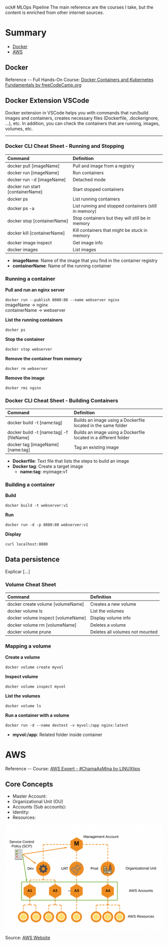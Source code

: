 ock# MLOps Pipeline
The main reference are the courses I take, but the content is enriched from other internet sources.

# Summary
- [Docker](#docker)
- [AWS](#aws)

## Docker
Reference -- Full Hands-On Course: [Docker Containers and Kubernetes Fundamentals by freeCodeCamp.org](https://www.youtube.com/watch?v=kTp5xUtcalw&list=PLk9o62WclVKHv2B6bgCg58DevqemyI51a&index=1&t=212s)

## Docker Extension VSCode
Docker extension in VSCode helps you with commands that run/build images and containers, creates necessary files (Dockerfile, .dockerignore, ...), etc. In addition, you can check the containers that are running, images, volumes, etc.

--------

### Docker CLI Cheat Sheet - Running and Stopping
|Command|Definition|
|:--|:--|
|docker pull [imageName]|Pull and image from a registry|
|docker run [imageName]|Run containers|
|docker run -d [imageName]|Detached mode|
|docker run start [containerName]|Start stopped containers|
|docker ps|List running containers|
|docker ps -a|List running and stopped containers (still in memory)|
|docker stop [containerName]|Stop containers but they will still be in memory|
|docker kill [containerName]|Kill containers that might be stuck in memory|
|docker image inspect|Get image info|
|docker images|List images|

- **imageName**: Name of the image that you find in the container registry
- **containerName**: Name of the running container

### Running a container
**Pull and run an nginx server**

` docker run --publish 8080:80 --name webserver nginx ` <br>
imageName -> nginx <br>
containerName -> webserver

**List the running containers**

` docker ps `

**Stop the container**

` docker stop webserver `

**Remove the container from memory**

` docker rm webserver `

**Remove the image**

` docker rmi nginx `

### Docker CLI Cheat Sheet - Building Containers
|Command|Definition|
|:--|:--|
|docker build -t [name:tag]|Builds an image using a Dockerfile located in the same folder|
|docker build -t [name:tag] -f [fileName]|Builds an image using a Dockerfile located in a different folder|
|docker tag [imageName] [name:tag]|Tag an existing image|

- **Dockerfile**: Text file that lists the steps to build an image
- **Docker tag**: Create a target image
    - **name:tag**: myimage:v1

### Building a container
**Build**

` docker build -t webserver:v1 `

**Run**

` docker run -d -p 8080:80 webserver:v1 `

**Display**

` curl localhost:8080 `

## Data persistence
Explicar [...]

### Volume Cheat Sheet
|Command|Definition|
|:--|:--|
|docker create volume [volumeName]|Creates a new volume|
|docker volume ls|List the volumes|
|docker volume inspect [volumeName]|Display volume info|
|docker volume rm [volumeName]|Deletes a volume|
|docker volume prune|Deletes all volumes not mounted|

### Mapping a volume
**Create a volume**

` docker volume create myvol `

**Inspect volume**

` docker volume inspect myvol `

**List the volumes**

` docker volume ls `

**Run a container with a volume**

` docker run -d --name devtest -v myvol:/app nginx:latest `
-  **myvol:/app**: Related folder inside container

# AWS
Reference -- Course: [AWS Expert - #ChamaAsMina by LINUXtips](https://www.linuxtips.io/)

## Core Concepts
- Master Account: 
- Organizational Unit (OU)
- Accounts (Sub accounts):
- Identity:
- Resources:

![AWS Organization](/assets/aws-organizations.png)

Source: [AWS Website](https://aws.amazon.com/pt/blogs/architecture/field-notes-how-factset-balances-developer-velocity-with-governance-using-aws-iam/)